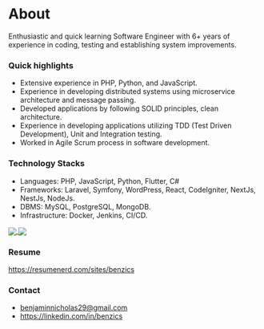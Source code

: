 # About
Enthusiastic and quick learning Software Engineer with 6+ years of experience in coding, testing and establishing system improvements.

### Quick highlights
- Extensive experience in PHP, Python, and JavaScript.
- Experience in developing distributed systems using microservice architecture and message passing.
- Developed applications by following SOLID principles, clean architecture.
- Experience in developing applications utilizing TDD (Test Driven Development), Unit and Integration testing.
- Worked in Agile Scrum process in software development.

### Technology Stacks
- Languages: PHP, JavaScript, Python, Flutter, C#
- Frameworks: Laravel, Symfony, WordPress, React, CodeIgniter, NextJs, NestJs, NodeJs.
- DBMS: MySQL, PostgreSQL, MongoDB.
- Infrastructure: Docker, Jenkins, CI/CD.

<a href="https://github.com/benzics">
  <img align="center" src="https://github-readme-stats.vercel.app/api?username=benzics&theme=nord&show_icons=true&count_private=true&hide=contribs&line_height=40" />
</a>
<a href="https://github.com/benzics">
  <img align="center" src="https://github-readme-stats.vercel.app/api/top-langs/?username=benzics&theme=nord&langs_count=4" />
</a>

### Resume
https://resumenerd.com/sites/benzics

### Contact
- benjaminnicholas29@gmail.com
- https://linkedin.com/in/benzics
